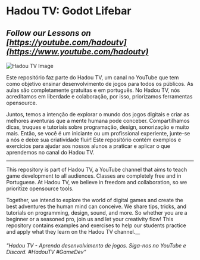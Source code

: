 # Hadou TV: Godot Lifebar
## _Follow our Lessons on [https://youtube.com/hadoutv](https://www.youtube.com/hadoutv)_

![Hadou TV Image](https://github.com/hadougamer/hadoutv/blob/main/resources/hadoutv-sample-screen.png)

Este repositório faz parte do Hadou TV, um canal no YouTube que tem como objetivo ensinar desenvolvimento de jogos para todos os públicos. As aulas são completamente gratuitas e em português. No Hadou TV, nós acreditamos em liberdade e colaboração, por isso, priorizamos ferramentas opensource.

Juntos, temos a intenção de explorar o mundo dos jogos digitais e criar as melhores aventuras que a mente humana pode conceber. Compartilhamos dicas, truques e tutoriais sobre programação, design, sonorização e muito mais. Então, se você é um iniciante ou um profissional experiente, junte-se a nós e deixe sua criatividade fluir! Este repositório contém exemplos e exercícios para ajudar aos nossos alunos a praticar e aplicar o que aprendemos no canal do Hadou TV.

---
This repository is part of Hadou TV, a YouTube channel that aims to teach game development to all audiences. Classes are completely free and in Portuguese. At Hadou TV, we believe in freedom and collaboration, so we prioritize opensource tools.

Together, we intend to explore the world of digital games and create the best adventures the human mind can conceive. We share tips, tricks, and tutorials on programming, design, sound, and more. So whether you are a beginner or a seasoned pro, join us and let your creativity flow! This repository contains examples and exercises to help our students practice and apply what they learn on the Hadou TV channel.__

###### "Hadou TV - Aprenda desenvolvimento de jogos. Siga-nos no YouTube e Discord. #HadouTV #GameDev"
